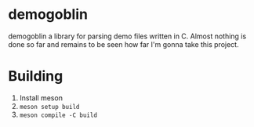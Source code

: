 # demogoblin
demogoblin a library for parsing demo files written in C. Almost nothing is done so far and remains to be seen how far I'm gonna take this project.

# Building
1. Install meson
2. `meson setup build`
3. `meson compile -C build`
